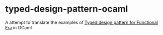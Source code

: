 # typed-design-pattern-ocaml
A attempt to translate the examples of [Typed design pattern for Functional Era](https://arxiv.org/pdf/2307.07069.pdf) in OCaml
